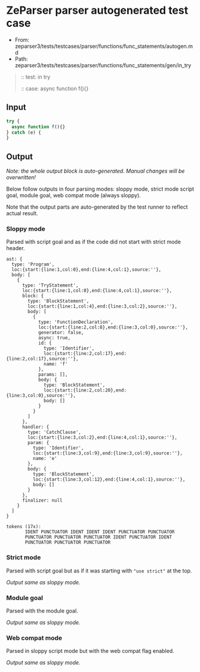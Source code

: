 # ZeParser parser autogenerated test case

- From: zeparser3/tests/testcases/parser/functions/func_statements/autogen.md
- Path: zeparser3/tests/testcases/parser/functions/func_statements/gen/in_try

> :: test: in try
>
> :: case: async function f(){}

## Input


`````js
try {
  async function f(){}
} catch (e) {
}
`````

## Output

_Note: the whole output block is auto-generated. Manual changes will be overwritten!_

Below follow outputs in four parsing modes: sloppy mode, strict mode script goal, module goal, web compat mode (always sloppy).

Note that the output parts are auto-generated by the test runner to reflect actual result.

### Sloppy mode

Parsed with script goal and as if the code did not start with strict mode header.

`````
ast: {
  type: 'Program',
  loc:{start:{line:1,col:0},end:{line:4,col:1},source:''},
  body: [
    {
      type: 'TryStatement',
      loc:{start:{line:1,col:0},end:{line:4,col:1},source:''},
      block: {
        type: 'BlockStatement',
        loc:{start:{line:1,col:4},end:{line:3,col:2},source:''},
        body: [
          {
            type: 'FunctionDeclaration',
            loc:{start:{line:2,col:8},end:{line:3,col:0},source:''},
            generator: false,
            async: true,
            id: {
              type: 'Identifier',
              loc:{start:{line:2,col:17},end:{line:2,col:17},source:''},
              name: 'f'
            },
            params: [],
            body: {
              type: 'BlockStatement',
              loc:{start:{line:2,col:20},end:{line:3,col:0},source:''},
              body: []
            }
          }
        ]
      },
      handler: {
        type: 'CatchClause',
        loc:{start:{line:3,col:2},end:{line:4,col:1},source:''},
        param: {
          type: 'Identifier',
          loc:{start:{line:3,col:9},end:{line:3,col:9},source:''},
          name: 'e'
        },
        body: {
          type: 'BlockStatement',
          loc:{start:{line:3,col:12},end:{line:4,col:1},source:''},
          body: []
        }
      },
      finalizer: null
    }
  ]
}

tokens (17x):
       IDENT PUNCTUATOR IDENT IDENT IDENT PUNCTUATOR PUNCTUATOR
       PUNCTUATOR PUNCTUATOR PUNCTUATOR IDENT PUNCTUATOR IDENT
       PUNCTUATOR PUNCTUATOR PUNCTUATOR
`````

### Strict mode

Parsed with script goal but as if it was starting with `"use strict"` at the top.

_Output same as sloppy mode._

### Module goal

Parsed with the module goal.

_Output same as sloppy mode._

### Web compat mode

Parsed in sloppy script mode but with the web compat flag enabled.

_Output same as sloppy mode._
